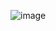 ![image](https://github.com/piropatriot/CTF-Writeups/assets/127461439/62ca64fb-8136-4bdd-895e-9d978663fe5b)
